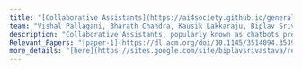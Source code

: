 ```yaml
---
title: "[Collaborative Assistants](https://ai4society.github.io/generalized_planning/)" 
team: "Vishal Pallagani, Bharath Chandra, Kausik Lakkaraju, Biplav Srivastava"  
description: "Collaborative Assistants, popularly known as chatbots provide an easy interface for users to obtain answers for their queries. At AI4Society, we build collaborative assistants for various applications such as information retrieval, answer election based questions, help learn puzzle solving through a series of conversations, and obtain information regarding sensor data."  
Relevant_Papers: "[paper-1](https://dl.acm.org/doi/10.1145/3514094.3539556)"  
more_details: "[here](https://sites.google.com/site/biplavsrivastava/research-1/dialog)"  
---
```



